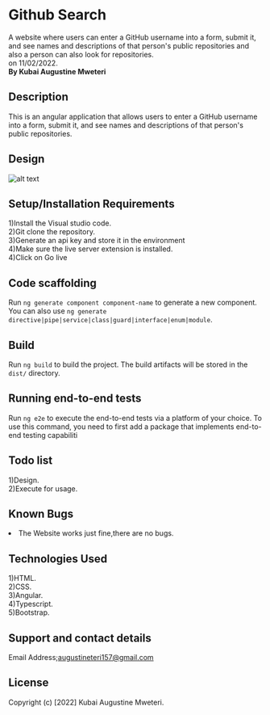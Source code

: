 # Github Search
A website  where users can enter a GitHub username into a form, submit it, and see names and descriptions of that person's public repositories and also a person can also look for repositories.<br>on 11/02/2022.<br><strong>By Kubai Augustine Mweteri</strong>

## Description
This is an angular application that allows users to enter a GitHub username into a form, submit it, and see names and descriptions of that person's public repositories.

## Design
![alt text](https://github.com/Teri11/updownvotes/blob/master/src/assets/search.jpeg)

## Setup/Installation Requirements
1)Install the Visual studio code.<br>2)Git clone the repository.<br>3)Generate an api key and store it in the environment<br>4)Make sure the live server extension is installed.<br>4)Click on Go live

## Code scaffolding

Run `ng generate component component-name` to generate a new component. You can also use `ng generate directive|pipe|service|class|guard|interface|enum|module`.

## Build

Run `ng build` to build the project. The build artifacts will be stored in the `dist/` directory.
## Running end-to-end tests

Run `ng e2e` to execute the end-to-end tests via a platform of your choice. To use this command, you need to first add a package that implements end-to-end testing capabiliti

## Todo list
1)Design.<br>2)Execute for usage.

## Known Bugs
<li>The Website works just fine,there are no bugs.</li>

## Technologies Used
1)HTML. <br>2)CSS.<br>3)Angular.<br>4)Typescript.<br> 5)Bootstrap.

## Support and contact details
Email Address;augustineteri157@gmail.com

## License
Copyright (c) [2022] Kubai Augustine Mweteri.


